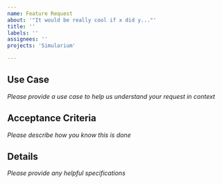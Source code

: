 ```yaml
---
name: Feature Request
about: '"It would be really cool if x did y..."'
title: ''
labels: ''
assignees: ''
projects: 'Simularium'

---
```


## Use Case

_Please provide a use case to help us understand your request in context_

## Acceptance Criteria

_Please describe how you know this is done_

## Details

_Please provide any helpful specifications_
